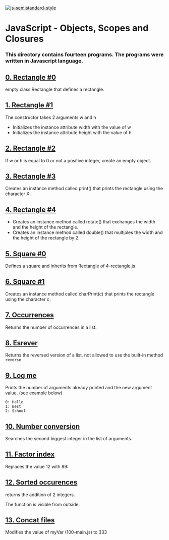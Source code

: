 [![js-semistandard-style](https://img.shields.io/badge/code%20style-semistandard-brightgreen.svg)](https://github.com/standard/semistandard)

# JavaScript - Objects, Scopes and Closures

### **This directory contains fourteen programs. The programs were written in Javascript language.**

## [0. Rectangle #0](https://github.com/ehabsmh/alx-higher_level_programming/blob/main/0x13-javascript_objects_scopes_closures/0-rectangle.js)

empty class Rectangle that defines a rectangle.

## [1. Rectangle #1](https://github.com/ehabsmh/alx-higher_level_programming/blob/main/0x13-javascript_objects_scopes_closures/1-rectangle.js)

The constructor takes 2 arguments w and h
- Initializes the instance attribute width with the value of w
- Initializes the instance attribute height with the value of h


## [2. Rectangle #2](https://github.com/ehabsmh/alx-higher_level_programming/blob/main/0x13-javascript_objects_scopes_closures/2-rectangle.js)

If w or h is equal to 0 or not a positive integer, create an empty object.

## [3. Rectangle #3](https://github.com/ehabsmh/alx-higher_level_programming/blob/main/0x13-javascript_objects_scopes_closures/3-rectangle.js)

Creates an instance method called print() that prints the rectangle using the character X.

## [4. Rectangle #4](https://github.com/ehabsmh/alx-higher_level_programming/blob/main/0x13-javascript_objects_scopes_closures/4-rectangle.js)

- Creates an instance method called rotate() that exchanges the width and the height of the rectangle.
- Creates an instance method called double() that multiples the width and the height of the rectangle by 2.

## [5. Square #0](https://github.com/ehabsmh/alx-higher_level_programming/blob/main/0x13-javascript_objects_scopes_closures/5-square.js)

Defines a square and inherits from Rectangle of 4-rectangle.js

## [6. Square #1](https://github.com/ehabsmh/alx-higher_level_programming/blob/main/0x13-javascript_objects_scopes_closures/6-square.js)

Creates an instance method called charPrint(c) that prints the rectangle using the character c.

## [7. Occurrences](https://github.com/ehabsmh/alx-higher_level_programming/blob/main/0x13-javascript_objects_scopes_closures/7-occurrences.js)

Returns the number of occurrences in a list.

## [8. Esrever](https://github.com/ehabsmh/alx-higher_level_programming/blob/main/0x13-javascript_objects_scopes_closures/8-esrever.js)

Returns the reversed version of a list.
not allowed to use the built-in method `reverse`

## [9. Log me](https://github.com/ehabsmh/alx-higher_level_programming/blob/main/0x13-javascript_objects_scopes_closures/9-logme.js)

Prints the number of arguments already printed and the new argument value. (see example below)


```root@Ehab:~/alx/alx-higher_level_programming/0x13-javascript_objects_scopes_closures# ./main/9-main.js 
0: Hello
1: Best
2: School
```

## [10. Number conversion](https://github.com/ehabsmh/alx-higher_level_programming/blob/main/0x13-javascript_objects_scopes_closures/10-converter.js)

Searches the second biggest integer in the list of arguments.

## [11. Factor index](https://github.com/ehabsmh/alx-higher_level_programming/blob/main/0x13-javascript_objects_scopes_closures/100-map.js)

Replaces the value 12 with 89:

## [12. Sorted occurences](https://github.com/ehabsmh/alx-higher_level_programming/blob/main/0x13-javascript_objects_scopes_closures/101-sorted.js)

returns the addition of 2 integers.

The function is visible from outside.

## [13. Concat files](https://github.com/ehabsmh/alx-higher_level_programming/blob/main/0x13-javascript_objects_scopes_closures/102-concat.js)

Modifies the value of myVar (100-main.js) to 333
